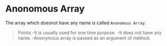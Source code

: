 # Anonomous Array

The array which doesnot have any name is called ```Anonomous Array```.
>Points 
-It is usually used for one time purpose.
-It does not have any name.
-Anonymous array is passed as an argument of method.